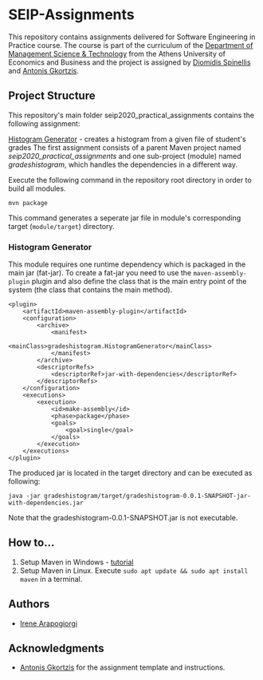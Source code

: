 # SEIP-Assignments
This repository contains assignments delivered for Software Engineering in Practice course. The course is part of the curriculum of the [Department of Management Science & Technology](https://www.dept.aueb.gr/en/dmst) from the Athens University of Economics and Business and the project is assigned by [Diomidis Spinellis](https://github.com/dspinellis) and [Antonis Gkortzis](https://github.com/AntonisGkortzis).

## Project Structure
This repository's main folder seip2020_practical_assignments contains the following assignment:

[Histogram Generator](gradeshistogram) - creates a histogram from a given file of student's grades
The first assignment consists of a parent Maven project named *seip2020_practical_assignments* and one sub-project (module) named *gradeshistogram*, which handles the dependencies in a different way.

Execute the following command in the repository root directory in order to build all modules. 
```
mvn package
```
This command generates a seperate jar file in module's corresponding target (```module/target```) directory.

### Histogram Generator
This module requires one runtime dependency which is packaged in the main jar (fat-jar). To create a fat-jar you need to use the ```maven-assembly-plugin``` plugin and also define the class that is the main entry point of the system (the class that contains the main method). 
```
<plugin>
	<artifactId>maven-assembly-plugin</artifactId>
	<configuration>
		<archive>
			<manifest>
			  <mainClass>gradeshistogram.HistogramGenerator</mainClass> 
			</manifest>
		</archive>
		<descriptorRefs>
			<descriptorRef>jar-with-dependencies</descriptorRef>
		</descriptorRefs>
	</configuration>
	<executions>
		<execution>
			<id>make-assembly</id>
			<phase>package</phase>
			<goals>
				<goal>single</goal>
			</goals>
		</execution>
	</executions>
</plugin>
```

The produced jar is located in the target directory and can be executed as following:
```
java -jar gradeshistogram/target/gradeshistogram-0.0.1-SNAPSHOT-jar-with-dependencies.jar
```
Note that the gradeshistogram-0.0.1-SNAPSHOT.jar is not executable. 

## How to...
1) Setup Maven in Windows - [tutorial](https://mkyong.com/maven/how-to-install-maven-in-windows/)
2) Setup Maven in Linux. Execute ```sudo apt update && sudo apt install maven``` in a terminal.

## Authors

* [Irene Arapogiorgi](https://gr.linkedin.com/in/irene-arapogiorgi)

## Acknowledgments

* [Antonis Gkortzis](https://github.com/AntonisGkortzis) for the assignment template and instructions.